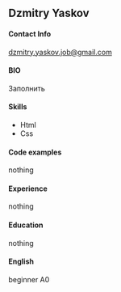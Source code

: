 ## Dzmitry Yaskov

#### Contact Info
dzmitry.yaskov.job@gmail.com

#### BIO
Заполнить 

#### Skills
* Html
* Css

#### Code examples
nothing

#### Experience
nothing

#### Education
nothing

#### English
beginner A0

